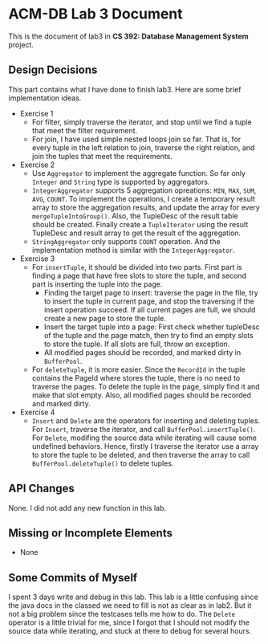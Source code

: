 # ACM-DB Lab 3 Document

This is the document of lab3 in  **CS 392: Database Management System** project.

## Design Decisions

This part contains what I have done to finish lab3.
Here are some brief implementation ideas.

- Exercise 1
  - For filter, simply traverse the iterator, and stop until we find a tuple that meet the filter requirement.
  - For join, I have used simple nested loops join so far. That is, for every tuple in the left relation to join, traverse the right relation, and join the tuples that meet the requirements.
- Exercise 2
  - Use `Aggregator` to implement the aggregate function. So far only `Integer` and `String` type is supported by aggregators.
  - `IntegerAggregator` supports 5 aggregation opreations: `MIN`, `MAX`, `SUM`, `AVG`, `COUNT`. To implement the operations, I create a temporary result array to store the aggregation results, and update the array for every `mergeTupleIntoGroup()`. Also, the TupleDesc of the result table should be created. Finally create a `TupleIterator` using the result TupleDesc and result array to get the result of the aggregation.
  - `StringAggregator` only supports `COUNT` operation. And the implementation method is similar with the `IntegerAggregator`.
- Exercise 3
  - For `insertTuple`, it should be divided into two parts. First part is finding a page that have free slots to store the tuple, and second part is inserting the tuple into the page.
    - Finding the target page to insert: traverse the page in the file, try to insert the tuple in current page, and stop the traversing if the insert operation succeed. If all current pages are full, we should create a new page to store the tuple.
    - Insert the target tuple into a page: First check whether tupleDesc of the tuple and the page match, then try to find an empty slots to store the tuple. If all slots are full, throw an exception.
    - All modified pages should be recorded, and marked dirty in `BufferPool`.
  - For `deleteTuple`, it is more easier. Since the `RecordId` in the tuple contains the PageId where stores the tuple, there is no need to traverse the pages. To delete the tuple in the page, simply find it and make that slot empty. Also, all modified pages should be recorded and marked dirty.
- Exercise 4
  - `Insert` and `Delete` are the operators for inserting and deleting tuples. For `Insert`, traverse the iterator, and call `BufferPool.insertTuple()`. For `Delete`, modifing the source data while iterating will cause some undefined behaviors. Hence, firstly I traverse the iterator use a array to store the tuple to be deleted, and then traverse the array to call `BufferPool.deleteTuple()` to delete tuples.

## API Changes

None. I did not add any new function in this lab.

## Missing or Incomplete Elements

- None

## Some Commits of Myself

I spent 3 days write and debug in this lab. This lab is a little confusing since the java docs in the classed we need to fill is not as clear as in lab2. But it not a big problem since the testcases tells me how to do. The `Delete` operator is a little trivial for me, since I forgot that I should not modify the source data while iterating, and stuck at there to debug for several hours.
